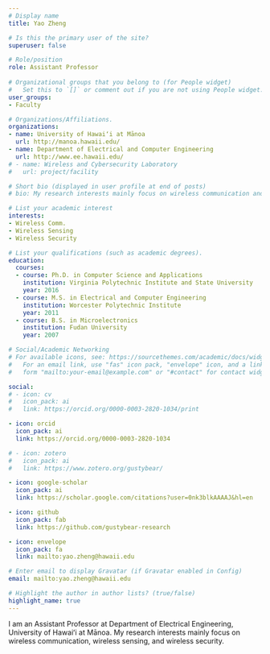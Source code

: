 ```yaml
---
# Display name
title: Yao Zheng

# Is this the primary user of the site?
superuser: false

# Role/position
role: Assistant Professor
  
# Organizational groups that you belong to (for People widget)
#   Set this to `[]` or comment out if you are not using People widget.
user_groups:
- Faculty

# Organizations/Affiliations.
organizations:
- name: University of Hawaiʻi at Mānoa
  url: http://manoa.hawaii.edu/
- name: Department of Electrical and Computer Engineering
  url: http://www.ee.hawaii.edu/
# - name: Wireless and Cybersecurity Laboratory
#   url: project/facility

# Short bio (displayed in user profile at end of posts)
# bio: My research interests mainly focus on wireless communication and cybersecurity.

# List your academic interest
interests:
- Wireless Comm.
- Wireless Sensing
- Wireless Security

# List your qualifications (such as academic degrees).
education:
  courses:
  - course: Ph.D. in Computer Science and Applications
    institution: Virginia Polytechnic Institute and State University
    year: 2016
  - course: M.S. in Electrical and Computer Engineering
    institution: Worcester Polytechnic Institute
    year: 2011
  - course: B.S. in Microelectronics
    institution: Fudan University
    year: 2007

# Social/Academic Networking
# For available icons, see: https://sourcethemes.com/academic/docs/widgets/#icons
#   For an email link, use "fas" icon pack, "envelope" icon, and a link in the
#   form "mailto:your-email@example.com" or "#contact" for contact widget.

social:
# - icon: cv
#   icon_pack: ai
#   link: https://orcid.org/0000-0003-2820-1034/print

- icon: orcid
  icon_pack: ai
  link: https://orcid.org/0000-0003-2820-1034

# - icon: zotero
#   icon_pack: ai
#   link: https://www.zotero.org/gustybear/

- icon: google-scholar
  icon_pack: ai
  link: https://scholar.google.com/citations?user=0nk3blkAAAAJ&hl=en

- icon: github
  icon_pack: fab
  link: https://github.com/gustybear-research

- icon: envelope
  icon_pack: fa
  link: mailto:yao.zheng@hawaii.edu

# Enter email to display Gravatar (if Gravatar enabled in Config)
email: mailto:yao.zheng@hawaii.edu

# Highlight the author in author lists? (true/false)
highlight_name: true
---
```


I am an Assistant Professor at Department of Electrical Engineering, University of Hawaiʻi at Mānoa. My research interests mainly focus on wireless communication, wireless sensing, and wireless security.

